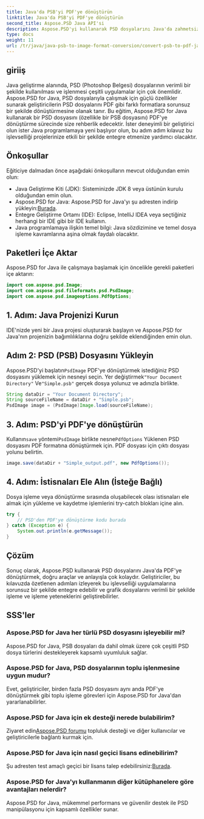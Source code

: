 ```yaml
---
title: Java'da PSB'yi PDF'ye dönüştürün
linktitle: Java'da PSB'yi PDF'ye dönüştürün
second_title: Aspose.PSD Java API'si
description: Aspose.PSD'yi kullanarak PSD dosyalarını Java'da zahmetsizce PDF'ye nasıl dönüştüreceğinizi öğrenin. Grafik dosyası işlemeyi kolaylaştırmak isteyen geliştiriciler için idealdir.
type: docs
weight: 11
url: /tr/java/java-psb-to-image-format-conversion/convert-psb-to-pdf-java/
---
```

## giriiş
Java geliştirme alanında, PSD (Photoshop Belgesi) dosyalarının verimli bir şekilde kullanılması ve işlenmesi çeşitli uygulamalar için çok önemlidir. Aspose.PSD for Java, PSD dosyalarıyla çalışmak için güçlü özellikler sunarak geliştiricilerin PSD dosyalarını PDF gibi farklı formatlara sorunsuz bir şekilde dönüştürmesine olanak tanır. Bu eğitim, Aspose.PSD for Java kullanarak bir PSD dosyasını (özellikle bir PSB dosyasını) PDF'ye dönüştürme sürecinde size rehberlik edecektir. İster deneyimli bir geliştirici olun ister Java programlamaya yeni başlıyor olun, bu adım adım kılavuz bu işlevselliği projelerinize etkili bir şekilde entegre etmenize yardımcı olacaktır.
## Önkoşullar
Eğiticiye dalmadan önce aşağıdaki önkoşulların mevcut olduğundan emin olun:
- Java Geliştirme Kiti (JDK): Sisteminizde JDK 8 veya üstünün kurulu olduğundan emin olun.
-  Aspose.PSD for Java: Aspose.PSD for Java'yı şu adresten indirip yükleyin:[Burada](https://releases.aspose.com/psd/java/).
- Entegre Geliştirme Ortamı (IDE): Eclipse, IntelliJ IDEA veya seçtiğiniz herhangi bir IDE gibi bir IDE kullanın.
- Java programlamaya ilişkin temel bilgi: Java sözdizimine ve temel dosya işleme kavramlarına aşina olmak faydalı olacaktır.

## Paketleri İçe Aktar
Aspose.PSD for Java ile çalışmaya başlamak için öncelikle gerekli paketleri içe aktarın:
```java
import com.aspose.psd.Image;
import com.aspose.psd.fileformats.psd.PsdImage;
import com.aspose.psd.imageoptions.PdfOptions;
```
## 1. Adım: Java Projenizi Kurun
IDE'nizde yeni bir Java projesi oluşturarak başlayın ve Aspose.PSD for Java'nın projenizin bağımlılıklarına doğru şekilde eklendiğinden emin olun.
## Adım 2: PSD (PSB) Dosyasını Yükleyin
 Aspose.PSD'yi başlatın`PsdImage` PDF'ye dönüştürmek istediğiniz PSD dosyasını yüklemek için nesneyi seçin. Yer değiştirmek`"Your Document Directory"` Ve`"Simple.psb"` gerçek dosya yolunuz ve adınızla birlikte.
```java
String dataDir = "Your Document Directory";
String sourceFileName = dataDir + "Simple.psb";
PsdImage image = (PsdImage)Image.load(sourceFileName);
```
## 3. Adım: PSD'yi PDF'ye dönüştürün
 Kullanın`save` yöntemi`PsdImage` birlikte nesne`PdfOptions` Yüklenen PSD dosyasını PDF formatına dönüştürmek için. PDF dosyası için çıktı dosyası yolunu belirtin.
```java
image.save(dataDir + "Simple_output.pdf", new PdfOptions());
```
## 4. Adım: İstisnaları Ele Alın (İsteğe Bağlı)
Dosya işleme veya dönüştürme sırasında oluşabilecek olası istisnaları ele almak için yükleme ve kaydetme işlemlerini try-catch blokları içine alın.
```java
try {
    // PSD'den PDF'ye dönüştürme kodu burada
} catch (Exception e) {
    System.out.println(e.getMessage());
}
```

## Çözüm
Sonuç olarak, Aspose.PSD kullanarak PSD dosyalarını Java'da PDF'ye dönüştürmek, doğru araçlar ve anlayışla çok kolaydır. Geliştiriciler, bu kılavuzda özetlenen adımları izleyerek bu işlevselliği uygulamalarına sorunsuz bir şekilde entegre edebilir ve grafik dosyalarını verimli bir şekilde işleme ve işleme yeteneklerini geliştirebilirler.

## SSS'ler
### Aspose.PSD for Java her türlü PSD dosyasını işleyebilir mi?
Aspose.PSD for Java, PSB dosyaları da dahil olmak üzere çok çeşitli PSD dosya türlerini destekleyerek kapsamlı uyumluluk sağlar.
### Aspose.PSD for Java, PSD dosyalarının toplu işlenmesine uygun mudur?
Evet, geliştiriciler, birden fazla PSD dosyasını aynı anda PDF'ye dönüştürmek gibi toplu işleme görevleri için Aspose.PSD for Java'dan yararlanabilirler.
### Aspose.PSD for Java için ek desteği nerede bulabilirim?
 Ziyaret edin[Aspose.PSD forumu](https://forum.aspose.com/c/psd/34) topluluk desteği ve diğer kullanıcılar ve geliştiricilerle bağlantı kurmak için.
### Aspose.PSD for Java için nasıl geçici lisans edinebilirim?
 Şu adresten test amaçlı geçici bir lisans talep edebilirsiniz:[Burada](https://purchase.aspose.com/temporary-license/).
### Aspose.PSD for Java'yı kullanmanın diğer kütüphanelere göre avantajları nelerdir?
Aspose.PSD for Java, mükemmel performans ve güvenilir destek ile PSD manipülasyonu için kapsamlı özellikler sunar.